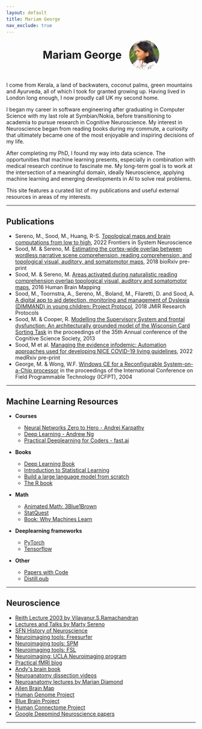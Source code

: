```yaml
---
layout: default
title: Mariam George
nav_exclude: true
---
```


<div style="display: flex; align-items: center; justify-content: center; gap: 20px;">
  <h1 style="font-weight: 700; margin: 0;">Mariam George</h1>
  <img src="/assets/images/Mariam.jpeg" alt="Mariam George" style="width: 80px; height: 80px; border-radius: 50%;">
</div>
<br>

I come from Kerala, a land of backwaters, coconut palms, green mountains and Ayurveda,  all of which I took for granted growing up. Having lived in London long enough, I now proudly call UK my second home.

I began my career in software engineering after graduating in Computer Science with my last role at Symbian/Nokia, before transitioning to academia to pursue research in Cognitive Neuroscience. My interest in Neuroscience began from reading books during my commute, a curiosity that ultimately became one of the most enjoyable and inspiring decisions of my life.

After completing my PhD, I found my way into data science. The opportunities that machine learning presents, especially in combination with medical research continue to fascinate me. My long-term goal is to work at the intersection of a meaningful domain, ideally Neuroscience, applying machine learning and emerging developments in AI to solve real problems.

This site features a curated list of my publications and useful external resources in areas of my interests.

---

## Publications
- Sereno, M., Sood, M., Huang, R-S. [Topological maps and brain computations from low to high](https://www.frontiersin.org/journals/systems-neuroscience/articles/10.3389/fnsys.2022.787737/full), 2022 Frontiers in System Neuroscience
- Sood, M. & Sereno, M. [Estimating the cortex-wide overlap between wordless narrative scene comprehension, reading comprehension, and topological visual, auditory, and somatomotor maps](https://www.biorxiv.org/content/10.1101/264002v1), 2018 bioRxiv pre-print
- Sood, M. & Sereno, M. [Areas activated during naturalistic reading comprehension overlap topological visual, auditory and somatomotor maps](https://onlinelibrary.wiley.com/doi/epdf/10.1002/hbm.23208), 2016 Human Brain Mapping
- Sood, M., Toornstra, A., Sereno, M., Boland, M., Filaretti, D. and Sood, A. [A digital app to aid detection, monitoring and management of Dyslexia (DIMMAND) in young children: Project Protocol](https://www.researchprotocols.org/2018/5/e135/), 2018 JMIR Research Protocols
- Sood, M. & Cooper, R. [Modelling the Supervisory System and frontal dysfunction: An architecturally grounded model of the Wisconsin Card Sorting Task](https://escholarship.org/content/qt0cp8m3rp/qt0cp8m3rp_noSplash_9e7e0d73749621ec35e011ec2fd7ad94.pdf) in the proceedings of the 35th Annual conference of the Cognitive Science Society, 2013
- Sood, M et al. [Managing the evidence infodemic: Automation approaches used for developing NICE COVID-19 living guidelines](https://www.medrxiv.org/content/10.1101/2022.06.13.22276242v1), 2022 medRxiv pre-print 
- George, M. & Wong, W.F. [Windows CE for a Reconfigurable System-on-a-Chip processor](https://ieeexplore.ieee.org/document/1393269) in the proceedings of the International Conference on Field Programmable Technology (ICFPT), 2004

---

## Machine Learning Resources

- **Courses**
    - [Neural Networks Zero to Hero - Andrej Karpathy](https://karpathy.ai/zero-to-hero.html)
    - [Deep Learning - Andrew Ng](https://www.coursera.org/specializations/deep-learning)
    - [Practical Deeplearning for Coders - fast.ai](https://course.fast.ai)

- **Books**
    - [Deep Learning Book](https://www.deeplearningbook.org)
    - [Introduction to Statistical Learning](https://www.statlearning.com)
    - [Build a large language model from scratch](https://github.com/rasbt/LLMs-from-scratch)
    - [The R book](https://www.cs.upc.edu/~robert/teaching/estadistica/TheRBook.pdf)

- **Math**
    - [Animated Math: 3Blue1Brown](https://www.3blue1brown.com)
    - [StatQuest](https://statquest.org/video-index/)
    - [Book: Why Machines Learn](https://www.amazon.co.uk/Why-Machines-Learn-Elegant-Behind/dp/0241586488/ref=asc_df_0241586488?mcid=622fc2647c603e88a38d3bafbdaa5004&th=1&psc=1&hvocijid=6424979201878420626-0241586488-&hvexpln=74&tag=googshopuk-21&linkCode=df0&hvadid=696285193871&hvpos=&hvnetw=g&hvrand=6424979201878420626&hvpone=&hvptwo=&hvqmt=&hvdev=c&hvdvcmdl=&hvlocint=&hvlocphy=9045910&hvtargid=pla-2281435177858&psc=1&gad_source=1)

- **Deeplearning frameworks**
    - [PyTorch](https://docs.pytorch.org/tutorials/)
    - [Tensorflow](https://www.tensorflow.org/tutorials)

- **Other**
    - [Papers with Code](https://paperswithcode.com)
    - [Distill.pub](https://distill.pub)

---

## Neuroscience
    
- [Reith Lecture 2003 by Vilayanur.S.Ramachandran](https://www.bbc.co.uk/radio4/reith2003/lecturer.shtml)
- [Lectures and Talks by Marty Sereno](https://www.youtube.com/channel/UCqZgQ3XC0oBI7ScXKrLoGHw)
- [SFN History of Neuroscience](https://www.sfn.org/about/history-of-neuroscience)
- [Neuroimaging tools: Freesurfer](https://www.youtube.com/channel/UCruQerP8aa-gYttXkAcyveA)
- [Neuroimaging tools: SPM](https://www.fil.ion.ucl.ac.uk/spm/course/video/)
- [Neuroimaging tools: FSL](https://open.win.ox.ac.uk/pages/fslcourse/website/index.html)
- [Neuroimaging: UCLA Neuroimaging program](https://brainmapping.org/NITP/NITPSummerProgram.php)
- [Practical fMRI blog](https://practicalfmri.blogspot.com)
- [Andy's brain book](https://andysbrainbook.readthedocs.io/en/latest/)
- [Neuroanatomy dissection videos](https://neurologicexam.med.utah.edu/adult/html/brain-dissections.html)
- [Neuroanatomy lectures by Marian Diamond](https://www.youtube.com/playlist?list=PLYaP1u75QsCDt6gTE29X758sD7-by7U_T)
- [Allen Brain Map](https://portal.brain-map.org)
- [Human Genome Project](https://doe-humangenomeproject.ornl.gov)
- [Blue Brain Project](https://bbp.epfl.ch/bbp/research/domains/bluebrain/)
- [Human Connectome Project](https://www.humanconnectome.org)
- [Google Deepmind Neuroscience papers](https://kevinjmiller.org/neuroscience-at-google-deepmind/)

---
